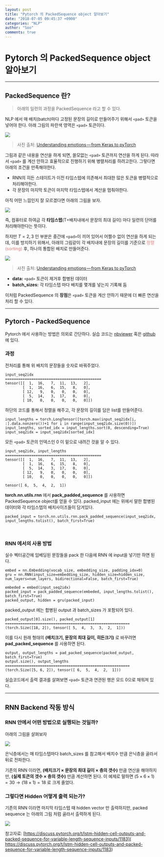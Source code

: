 ```yaml
---
layout: post
title: "Pytorch 의 PackedSequence object 알아보기"
date: "2018-07-05 09:45:37 +0900"
categories: "NLP"
author: "Soo"
comments: true
---
```


# Pytorch 의 PackedSequence object 알아보기

---

## PackedSequence 란?

> 아래의 일련의 과정을 PackedSequence 라고 할 수 있다.

NLP 에서 매 배치(batch)마다 고정된 문장의 길이로 만들어주기 위해서 `<pad>` 토큰을 넣어야 한다. 아래 그림의 파란색 영역은 `<pad>` 토큰이다.

<img src="https://dl.dropbox.com/s/ctd209m9zlzs0cw/0705img1.png">

> 사진 출처: [Understanding emotions — from Keras to pyTorch](https://medium.com/huggingface/understanding-emotions-from-keras-to-pytorch-3ccb61d5a983)

그림과 같은 내용을 연산을 하게 되면, 쓸모없는 `<pad>` 토큰까지 연산을 하게 된다.
따라서 `<pad>` 를 계산 안하고 효율적으로 진행하기 위해 병렬처리를 하려고한다. 그렇다면 아래의 조건을 만족해야한다.

* RNN의 히든 스테이트가 이전 타임스텝에 의존해서 최대한 많은 토큰을 병렬적으로 처리해야한다.
* 각 문장의 마지막 토큰이 마지막 타임스텝에서 계산을 멈춰야한다.

아직 어떤 느낌인지 잘 모르겠다면 아래의 그림을 보자.

<img src="https://dl.dropbox.com/s/3ze3svhdz05aakk/0705img3.gif">

즉, 컴퓨터로 하여금 각 **타임스텝**(T=배치내에서 문장의 최대 길이) 마다 일련의 단어를 처리해야한다는 뜻이다.

하지만 $T=2, 3$ 인 부분은 중간에 `<pad>`이 끼어 있어서 어쩔수 없이 연산을 하게 되는데, 이를 방지하기 위해서, 아래의 그림같이 각 배치내에 문장의 길이를 기준으로 <span style="color: #e87d7d">정렬(sorting)</span> 후, 하나의 통합된 배치로 만들어준다.

<img src="https://dl.dropbox.com/s/op87oonnoqegn5c/0705img2.png">

> 사진 출처: [Understanding emotions — from Keras to pyTorch](https://medium.com/huggingface/understanding-emotions-from-keras-to-pytorch-3ccb61d5a983)

* **data:** `<pad>` 토큰이 제거후 합병된 데이터
* **batch_sizes:** 각 타임스텝 마다 배치를 몇개를 넣는지 기록해 둠

이처럼 PackedSequence 의 **장점**은 `<pad>` 토큰을 계산 안하기 때문에 더 빠른 연산을 처리 할 수 있다.

---

## Pytorch - PackedSequence

Pytorch 에서 사용하는 방법은 의외로 간단하다. 실습 코드는 [nbviewer](https://nbviewer.jupyter.org/github/simonjisu/pytorch_tutorials/blob/master/00_Basic/02_PackedSequence.ipynb) 혹은 [github](https://github.com/simonjisu/pytorch_tutorials/blob/master/00_Basic/02_PackedSequence.ipynb)에 있다.


### 과정

전처리를 통해 위 배치의 문장들을 숫자로 바꿔주었다.

```
input_seq2idx
============================================
tensor([[  1,  16,   7,  11,  13,   2],
        [  1,  16,   6,  15,   8,   0],
        [ 12,   9,   0,   0,   0,   0],
        [  5,  14,   3,  17,   0,   0],
        [ 10,   0,   0,   0,   0,   0]])
```

하단의 코드를 통해서 정렬을 해주고, 각 문장의 길이를 담은 list를 만들어준다.

```
input_lengths = torch.LongTensor([torch.max(input_seq2idx[i, :].data.nonzero())+1 for i in range(input_seq2idx.size(0))])
input_lengths, sorted_idx = input_lengths.sort(0, descending=True)
input_seq2idx = input_seq2idx[sorted_idx]
```

모든 `<pad>` 토큰의 인덱스인 0 이 밑으로 내려간 것을 알 수 있다.

```
input_seq2idx, input_lengths
============================================
tensor([[  1,  16,   7,  11,  13,   2],
        [  1,  16,   6,  15,   8,   0],
        [  5,  14,   3,  17,   0,   0],
        [ 12,   9,   0,   0,   0,   0],
        [ 10,   0,   0,   0,   0,   0]])

tensor([ 6,  5,  4,  2,  1])
```

**torch.nn.utils.rnn** 에서 **pack\_padded\_sequence** 를 사용하면 PackedSequence object를 얻을 수 있다. packed\_input 에는 위에서 말한 합병된 데이터와 각 타임스텝의 배치사이즈들이 담겨있다.

```
packed_input = torch.nn.utils.rnn.pack_padded_sequence(input_seq2idx, input_lengths.tolist(), batch_first=True)
```

<br>

### RNN 에서의 사용 방법

실수 벡터공간에 임베딩된 문장들을 pack 한 다음에 RNN 에 input을 넣기만 하면 된다.

```
embed = nn.Embedding(vocab_size, embedding_size, padding_idx=0)
gru = nn.RNN(input_size=embedding_size, hidden_size=hidden_size, num_layers=num_layers, bidirectional=False, batch_first=True)

embeded = embed(input_seq2idx)
packed_input = pack_padded_sequence(embeded, input_lengths.tolist(), batch_first=True)
packed_output, hidden = gru(packed_input)
```
packed\_output 에는 합병된 output 과 batch_sizes 가 포함되어 있다.

```
packed_output[0].size(), packed_output[1]
=========================================================
(torch.Size([18, 2]), tensor([ 5,  4,  3,  3,  2,  1]))
```

이를 다시 원래 형태의 **(배치크기, 문장의 최대 길이, 히든크기)** 로 바꾸려면 **pad\_packed\_sequence** 를 사용하면 된다.

```
output, output_lengths = pad_packed_sequence(packed_output, batch_first=True)
output.size(), output_lengths
=========================================================
(torch.Size([5, 6, 2]), tensor([ 6,  5,  4,  2,  1]))
```

실습코드에서 출력 결과를 살펴보면 `<pad>` 토큰과 연관된 행은 모드 0으로 채워져 있다.

---

## RNN Backend 작동 방식

### RNN 안에서 어떤 방법으로 실행되는 것일까?

아래의 그림을 살펴보자

<img src="https://dl.dropbox.com/s/jl1iymxj6fdtvoe/0705img4.gif">

은닉층에서는 매 타임스텝마다 batch\_sizes 를 참고해서 배치수 만큼 은닉층을 골라서 뒤로 전파한다.

기존의 RNN 이라면, **(배치크기 $\times$ 문장의 최대 길이 $\times$ 층의 갯수)** 만큼 연산을 해야하지만, **(실제 토큰의 갯수 $\times$ 층의 갯수)** 만큼 계산하면 된다. 이 예제로 말하면 $(5 \times 6 \times 1)=30 \rightarrow (18 \times 1)=18$ 로 크게 줄었다.

### 그렇다면 Hidden 어떻게 출력 되는가?

기존의 RNN 이라면 마지막 타임스텝 때 hidden vector 만 출력하지만, packed sequence 는 아래의 그림 처럼 골라서 출력하게 된다.

<img src="https://dl.dropbox.com/s/e1kjq4jsehbixiq/0705img5.png">

참고자료: [https://discuss.pytorch.org/t/lstm-hidden-cell-outputs-and-packed-sequence-for-variable-length-sequence-inputs/1183]( https://discuss.pytorch.org/t/lstm-hidden-cell-outputs-and-packed-sequence-for-variable-length-sequence-inputs/1183)

